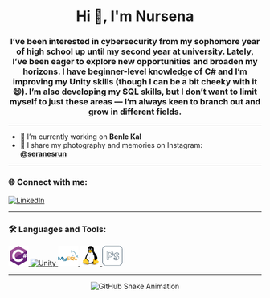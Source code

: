 <h1 align="center">Hi 👋, I'm Nursena</h1>
<h3 align="center">
I’ve been interested in cybersecurity from my sophomore year of high school up until my second year at university.  
Lately, I’ve been eager to explore new opportunities and broaden my horizons.  
I have beginner-level knowledge of <b>C#</b> and I’m improving my <b>Unity</b> skills (though I can be a bit cheeky with it 😄).  
I’m also developing my <b>SQL</b> skills, but I don’t want to limit myself to just these areas — I’m always keen to branch out and grow in different fields.
</h3>

---

- 🔭 I’m currently working on **Benle Kal**  
- 📸 I share my photography and memories on Instagram:  
  [**@seranesrun**](https://www.instagram.com/seranesrun/)

---

<h3 align="left">🌐 Connect with me:</h3>
<p align="left">
<a href="https://www.linkedin.com/in/nursenaalter" target="_blank">
  <img align="center" src="https://cdn.jsdelivr.net/gh/devicons/devicon/icons/linkedin/linkedin-original.svg" alt="LinkedIn" height="30" width="40"/>
</a>
</p>

---

<h3 align="left">🛠️ Languages and Tools:</h3>
<p align="left">
  <a href="https://www.w3schools.com/cs/" target="_blank" rel="noreferrer">
    <img src="https://raw.githubusercontent.com/devicons/devicon/master/icons/csharp/csharp-original.svg" alt="C#" width="40" height="40"/>
  </a>
  <a href="https://unity.com/" target="_blank" rel="noreferrer">
    <img src="https://www.vectorlogo.zone/logos/unity3d/unity3d-icon.svg" alt="Unity" width="40" height="40"/>
  </a>
  <a href="https://www.mysql.com/" target="_blank" rel="noreferrer">
    <img src="https://raw.githubusercontent.com/devicons/devicon/master/icons/mysql/mysql-original-wordmark.svg" alt="MySQL" width="40" height="40"/>
  </a>
  <a href="https://www.linux.org/" target="_blank" rel="noreferrer">
    <img src="https://raw.githubusercontent.com/devicons/devicon/master/icons/linux/linux-original.svg" alt="Linux" width="40" height="40"/>
  </a>
  <a href="https://www.adobe.com/products/photoshop.html" target="_blank" rel="noreferrer">
    <img src="https://raw.githubusercontent.com/devicons/devicon/master/icons/photoshop/photoshop-line.svg" alt="Photoshop" width="40" height="40"/>
  </a>
</p>

---

<p align="center">
  <img src="https://github.com/retlaanesrun/retlaanesrun/assets/122984044/2951f24c-936e-45a0-9d65-912d597826cb" alt="GitHub Snake Animation" />
</p>
